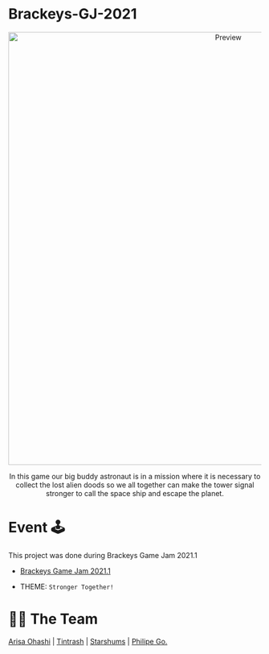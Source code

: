 # Brackeys-GJ-2021


<p align="center">
  <img alt="Preview" width="860" alt="preview" src="https://img.itch.zone/aW1nLzUyNTI1NDcuanBn/original/O2fTf%2F.jpg">
<p align="center">

<p align="center">In this game our big buddy astronaut is in a mission where it is necessary to collect the lost alien doods so we all together can make the tower signal stronger to call the space ship and escape the planet.
</p>

# Event :joystick:

This project was done during Brackeys Game Jam 2021.1

- [Brackeys Game Jam 2021.1](https://itch.io/jam/brackeys-5)

- THEME: ``` Stronger Together! ```


# :man_technologist: The Team 

[Arisa Ohashi](https://github.com/VanillaSpace) | [Tintrash](https://github.com/tintrash08) | [Starshums](https://github.com/starshums) | [Philipe Go.](https://github.com/philipe-go)



